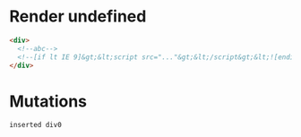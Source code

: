 # Render undefined
```html
<div>
  <!--abc-->
  <!--[if lt IE 9]&gt;&lt;script src="..."&gt;&lt;/script&gt;&lt;![endif]-->
</div>
```

# Mutations
```
inserted div0
```